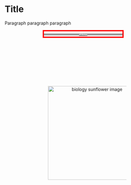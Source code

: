 <html>
     <head>
          <meta charset = "utf-8">
          <style>
               .courseLabel {
                    position: relative;
                    top: 50%;
                    font-size: 5;
                    background-color: rgba(128, 128, 128, 0.801);
                    color: white;
               }
               .img_and_label {
                    border: 4px solid red;
                    position: relative;
                    text-align: center;
                    width: 50%;
                    margin: auto;
<!--                     left: 20%; -->
               }
<!--                #bioPic {
                    position: absolute;
                    top: 175px;
                    left: 5%;
               } -->
          </style>
     </head>
     <body>
          <h1>Title</h1>
          <p>Paragraph paragraph paragraph</p>
          <div id="biology" class="img_and_label">
               <a target="-blank" href="biology.html">
                    <img src="https://user-images.githubusercontent.com/63515930/79056396-2afb4a80-7c24-11ea-9b60-e09ca904730d.jpg" alt="biology sunflower image" width="300" id="bioPic" class="coursePic"/>
                    <h2 class="courseLabel">AP Biology</h2>
               </a>
          </div>
          <p><br><br><br><br><br><br><br><br><br><br><br><br><br><br><br><br><br><br><br><br><br><br><br><br><br><br><br><br></p>
     </body>
</html>
